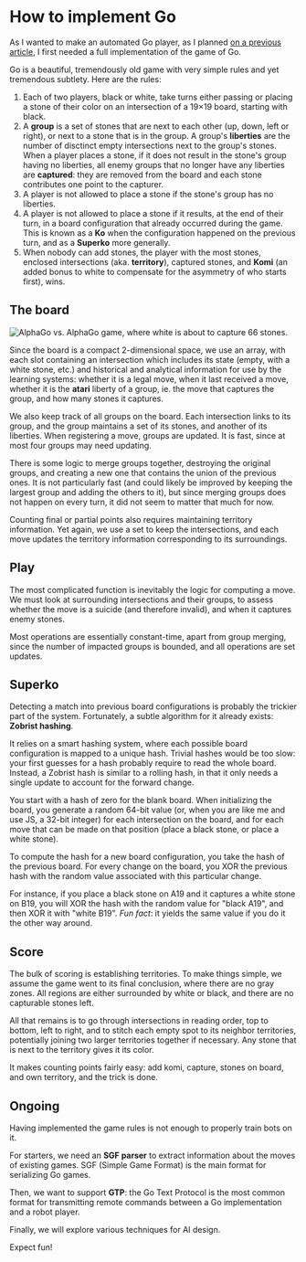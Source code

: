 # How to implement Go

As I wanted to make an automated Go player, as I planned [on a previous
article][A Go Browser Battle], I first needed a full implementation of the game
of Go.

[A Go Browser Battle]: http://espadrine.github.io/blog/posts/a-go-browser-battle.html

Go is a beautiful, tremendously old game with very simple rules and yet
tremendous subtlety. Here are the rules:

1. Each of two players, black or white, take turns either passing or placing a
   stone of their color on an intersection of a 19×19 board, starting with
   black.
2. A **group** is a set of stones that are next to each other (up, down, left or
   right), or next to a stone that is in the group. A group's **liberties** are
   the number of disctinct empty intersections next to the group's stones. When
   a player places a stone, if it does not result in the stone's group having no
   liberties, all enemy groups that no longer have any liberties are
   **captured**: they are removed from the board and each stone contributes one
   point to the capturer.
3. A player is not allowed to place a stone if the stone's group has no
   liberties.
4. A player is not allowed to place a stone if it results, at the end of their
   turn, in a board configuration that already occurred during the game. This is
   known as a **Ko** when the configuration happened on the previous turn, and
   as a **Superko** more generally.
5. When nobody can add stones, the player with the most stones, enclosed
   intersections (aka. **territory**), captured stones, and **Komi** (an added
   bonus to white to compensate for the asymmetry of who starts first), wins.

## The board

![AlphaGo vs. AlphaGo game, where white is about to capture 66 stones.](https://thefiletree.com/metaboard/go/blog/how-to-implement-go/capture.png)

Since the board is a compact 2-dimensional space, we use an array, with each
slot containing an intersection which includes its state (empty, with a white
stone, etc.) and historical and analytical information for use by the learning
systems: whether it is a legal move, when it last received a move, whether it is
the **atari** liberty of a group, ie. the move that captures the group, and how
many stones it captures.

We also keep track of all groups on the board. Each intersection links to its
group, and the group maintains a set of its stones, and another of its
liberties. When registering a move, groups are updated. It is fast, since at
most four groups may need updating.

There is some logic to merge groups together, destroying the original groups,
and creating a new one that contains the union of the previous ones. It is not
particularly fast (and could likely be improved by keeping the largest group and
adding the others to it), but since merging groups does not happen on every
turn, it did not seem to matter that much for now.

Counting final or partial points also requires maintaining territory
information. Yet again, we use a set to keep the intersections, and each move
updates the territory information corresponding to its surroundings.

## Play

The most complicated function is inevitably the logic for computing a move. We
must look at surrounding intersections and their groups, to assess whether the
move is a suicide (and therefore invalid), and when it captures enemy stones.

Most operations are essentially constant-time, apart from group merging, since
the number of impacted groups is bounded, and all operations are set updates.

## Superko

Detecting a match into previous board configurations is probably the trickier
part of the system. Fortunately, a subtle algorithm for it already exists:
**Zobrist hashing**.

It relies on a smart hashing system, where each possible board configuration is
mapped to a unique hash. Trivial hashes would be too slow: your first guesses
for a hash probably require to read the whole board. Instead, a Zobrist hash is
similar to a rolling hash, in that it only needs a single update to account for
the forward change.

You start with a hash of zero for the blank board. When initializing the board,
you generate a random 64-bit value (or, when you are like me and use JS, a
32-bit integer) for each intersection on the board, and for each move that can
be made on that position (place a black stone, or place a white stone).

To compute the hash for a new board configuration, you take the hash of the
previous board. For every change on the board, you XOR the previous hash with
the random value associated with this particular change.

For instance, if you place a black stone on A19 and it captures a white stone on
B19, you will XOR the hash with the random value for "black A19", and then XOR
it with "white B19". *Fun fact*: it yields the same value if you do it the other
way around.

## Score

The bulk of scoring is establishing territories. To make things simple, we
assume the game went to its final conclusion, where there are no gray zones. All
regions are either surrounded by white or black, and there are no capturable
stones left.

All that remains is to go through intersections in reading order, top to bottom,
left to right, and to stitch each empty spot to its neighbor territories,
potentially joining two larger territories together if necessary. Any stone that
is next to the territory gives it its color.

It makes counting points fairly easy: add komi, capture, stones on board, and
own territory, and the trick is done.

## Ongoing

Having implemented the game rules is not enough to properly train bots on it.

For starters, we need an **SGF parser** to extract information about the moves
of existing games. SGF (Simple Game Format) is the main format for serializing
Go games.

Then, we want to support **GTP**: the Go Text Protocol is the most common format
for transmitting remote commands between a Go implementation and a robot player.

Finally, we will explore various techniques for AI design.

Expect fun!

<script type="application/ld+json">
{ "@context": "http://schema.org",
  "@type": "BlogPosting",
  "datePublished": "2018-10-26T19:12:17Z",
  "keywords": "baduk, ai" }
</script>
